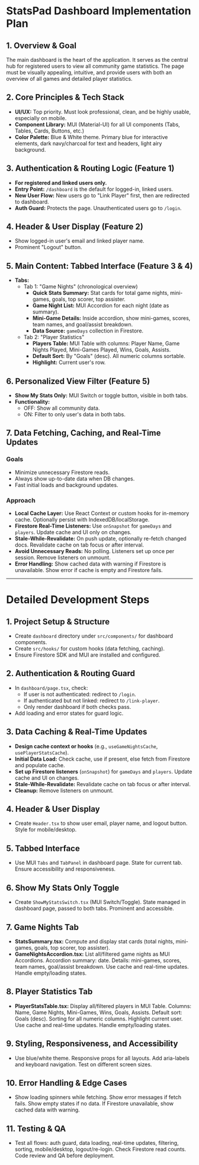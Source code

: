 # StatsPad Dashboard Implementation Plan

## 1. Overview & Goal
The main dashboard is the heart of the application. It serves as the central hub for registered users to view all community game statistics. The page must be visually appealing, intuitive, and provide users with both an overview of all games and detailed player statistics.

## 2. Core Principles & Tech Stack
- **UI/UX:** Top priority. Must look professional, clean, and be highly usable, especially on mobile.
- **Component Library:** MUI (Material-UI) for all UI components (Tabs, Tables, Cards, Buttons, etc.)
- **Color Palette:** Blue & White theme. Primary blue for interactive elements, dark navy/charcoal for text and headers, light airy background.

## 3. Authentication & Routing Logic (Feature 1)
- **For registered and linked users only.**
- **Entry Point:** `/dashboard` is the default for logged-in, linked users.
- **New User Flow:** New users go to "Link Player" first, then are redirected to dashboard.
- **Auth Guard:** Protects the page. Unauthenticated users go to `/login`.

## 4. Header & User Display (Feature 2)
- Show logged-in user's email and linked player name.
- Prominent "Logout" button.

## 5. Main Content: Tabbed Interface (Feature 3 & 4)
- **Tabs:**
  - Tab 1: "Game Nights" (chronological overview)
    - **Quick Stats Summary:** Stat cards for total game nights, mini-games, goals, top scorer, top assister.
    - **Game Night List:** MUI Accordion for each night (date as summary).
    - **Mini-Game Details:** Inside accordion, show mini-games, scores, team names, and goal/assist breakdown.
    - **Data Source:** `gameDays` collection in Firestore.
  - Tab 2: "Player Statistics"
    - **Players Table:** MUI Table with columns: Player Name, Game Nights Played, Mini-Games Played, Wins, Goals, Assists.
    - **Default Sort:** By "Goals" (desc). All numeric columns sortable.
    - **Highlight:** Current user's row.

## 6. Personalized View Filter (Feature 5)
- **Show My Stats Only:** MUI Switch or toggle button, visible in both tabs.
- **Functionality:**
  - OFF: Show all community data.
  - ON: Filter to only user's data in both tabs.

## 7. Data Fetching, Caching, and Real-Time Updates
### Goals
- Minimize unnecessary Firestore reads.
- Always show up-to-date data when DB changes.
- Fast initial loads and background updates.

### Approach
- **Local Cache Layer:** Use React Context or custom hooks for in-memory cache. Optionally persist with IndexedDB/localStorage.
- **Firestore Real-Time Listeners:** Use `onSnapshot` for `gameDays` and `players`. Update cache and UI only on changes.
- **Stale-While-Revalidate:** On push update, optionally re-fetch changed docs. Revalidate cache on tab focus or after interval.
- **Avoid Unnecessary Reads:** No polling. Listeners set up once per session. Remove listeners on unmount.
- **Error Handling:** Show cached data with warning if Firestore is unavailable. Show error if cache is empty and Firestore fails.

---

# Detailed Development Steps

## 1. Project Setup & Structure
- Create `dashboard` directory under `src/components/` for dashboard components.
- Create `src/hooks/` for custom hooks (data fetching, caching).
- Ensure Firestore SDK and MUI are installed and configured.

## 2. Authentication & Routing Guard
- In `dashboard/page.tsx`, check:
  - If user is not authenticated: redirect to `/login`.
  - If authenticated but not linked: redirect to `/link-player`.
  - Only render dashboard if both checks pass.
- Add loading and error states for guard logic.

## 3. Data Caching & Real-Time Updates
- **Design cache context or hooks** (e.g., `useGameNightsCache`, `usePlayerStatsCache`).
- **Initial Data Load:** Check cache, use if present, else fetch from Firestore and populate cache.
- **Set up Firestore listeners** (`onSnapshot`) for `gameDays` and `players`. Update cache and UI on changes.
- **Stale-While-Revalidate:** Revalidate cache on tab focus or after interval.
- **Cleanup:** Remove listeners on unmount.

## 4. Header & User Display
- Create `Header.tsx` to show user email, player name, and logout button. Style for mobile/desktop.

## 5. Tabbed Interface
- Use MUI `Tabs` and `TabPanel` in dashboard page. State for current tab. Ensure accessibility and responsiveness.

## 6. Show My Stats Only Toggle
- Create `ShowMyStatsSwitch.tsx` (MUI Switch/Toggle). State managed in dashboard page, passed to both tabs. Prominent and accessible.

## 7. Game Nights Tab
- **StatsSummary.tsx:** Compute and display stat cards (total nights, mini-games, goals, top scorer, top assister).
- **GameNightsAccordion.tsx:** List all/filtered game nights as MUI Accordions. Accordion summary: date. Details: mini-games, scores, team names, goal/assist breakdown. Use cache and real-time updates. Handle empty/loading states.

## 8. Player Statistics Tab
- **PlayerStatsTable.tsx:** Display all/filtered players in MUI Table. Columns: Name, Game Nights, Mini-Games, Wins, Goals, Assists. Default sort: Goals (desc). Sorting for all numeric columns. Highlight current user. Use cache and real-time updates. Handle empty/loading states.

## 9. Styling, Responsiveness, and Accessibility
- Use blue/white theme. Responsive props for all layouts. Add aria-labels and keyboard navigation. Test on different screen sizes.

## 10. Error Handling & Edge Cases
- Show loading spinners while fetching. Show error messages if fetch fails. Show empty states if no data. If Firestore unavailable, show cached data with warning.

## 11. Testing & QA
- Test all flows: auth guard, data loading, real-time updates, filtering, sorting, mobile/desktop, logout/re-login. Check Firestore read counts. Code review and QA before deployment. 